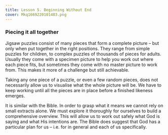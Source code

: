 ```yaml
---
title: Lesson 5. Beginning Without End
cover: Mkq1669220101483.png
---
```


### Piecing it all together

Jigsaw puzzles consist of many pieces that form a complete picture – but only when put together in the right positions. They range from simple puzzles for children, to complex puzzles of thousands of pieces for adults. Usually they come with a specimen picture to help you work out where each piece fits, but sometimes they come with no master picture to work from. This makes it more of a challenge but still achievable. 

Taking any one piece of a puzzle, or even a few random pieces, does not necessarily allow us to visualise what the whole picture will be. We have to keep working until all the pieces are in place before a finished likeness emerges. 

It is similar with the Bible. In order to grasp what it means we cannot rely on small extracts alone. We must explore it thoroughly for ourselves to build a comprehensive overview. This will allow us to work out safely what God is saying and what His intentions are. The Bible does suggest that God has a particular plan for us – i.e. for in general and each of us specifically.